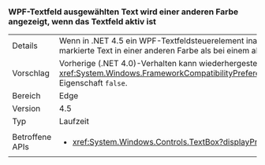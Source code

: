 ### <a name="wpf-textbox-selected-text-appears-a-different-color-when-the-text-box-is-inactive"></a>WPF-Textfeld ausgewählten Text wird einer anderen Farbe angezeigt, wenn das Textfeld aktiv ist

|   |   |
|---|---|
|Details|Wenn in .NET 4.5 ein WPF-Textfeldsteuerelement inaktiv ist (nicht den Fokus besitzt), wird der im Feld markierte Text in einer anderen Farbe als bei einem aktiven Steuerelement angezeigt.|
|Vorschlag|Vorherige (.NET 4.0)-Verhalten kann wiederhergestellt werden, durch Festlegen der <xref:System.Windows.FrameworkCompatibilityPreferences.AreInactiveSelectionHighlightBrushKeysSupported> Eigenschaft <code>false</code>.|
|Bereich|Edge|
|Version|4.5|
|Typ|Laufzeit|
|Betroffene APIs|<ul><li><xref:System.Windows.Controls.TextBox?displayProperty=nameWithType></li></ul>|

